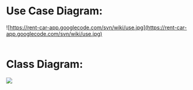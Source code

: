 # Use Case Diagram: #
![https://rent-car-app.googlecode.com/svn/wiki/use.jpg](https://rent-car-app.googlecode.com/svn/wiki/use.jpg)
<br><br>
<h1>Class Diagram:</h1>
<img src='https://rent-car-app.googlecode.com/svn/wiki/diagram.jpg' />